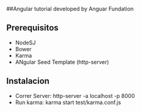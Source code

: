 ##Angular tutorial developed by Anguar Fundation

## Prerequisitos
- NodeSJ
- Bower
- Karma
- ANgular Seed Template (http-server)

## Instalacion
- Correr Server: http-server -a localhost -p 8000
- Run karma: karma start test/karma.conf.js